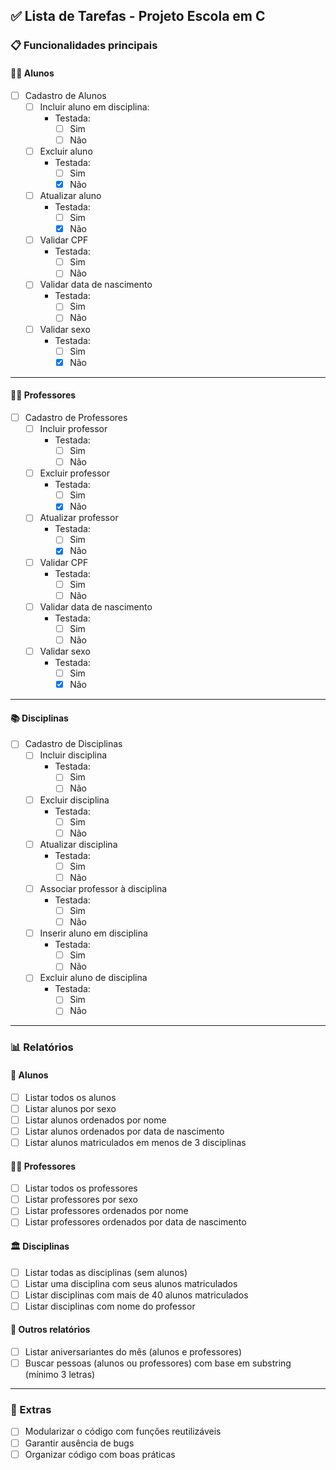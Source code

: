 ## ✅ Lista de Tarefas - Projeto Escola em C

### 📋 Funcionalidades principais

#### 👨‍🎓 Alunos
- [ ] Cadastro de Alunos
  - [ ] Incluir aluno em disciplina:
    - Testada:
      - [ ] Sim
      - [ ] Não
  - [ ] Excluir aluno
    - Testada:
      - [ ] Sim
      - [x] Não
  - [ ] Atualizar aluno
    - Testada:
      - [ ] Sim
      - [x] Não
  - [ ] Validar CPF
    - Testada:
      - [ ] Sim
      - [ ] Não
  - [ ] Validar data de nascimento
    - Testada:
      - [ ] Sim
      - [ ] Não
  - [ ] Validar sexo
    - Testada:
      - [ ] Sim
      - [x] Não

---
#### 👨‍🏫 Professores
- [ ] Cadastro de Professores
  - [ ] Incluir professor
    - Testada:
      - [ ] Sim
      - [ ] Não
  - [ ] Excluir professor
    - Testada:
      - [ ] Sim
      - [x] Não
  - [ ] Atualizar professor
    - Testada:
      - [ ] Sim
      - [x] Não
  - [ ] Validar CPF
    - Testada:
      - [ ] Sim
      - [ ] Não
  - [ ] Validar data de nascimento
    - Testada:
      - [ ] Sim
      - [ ] Não
  - [ ] Validar sexo
    - Testada:
      - [ ] Sim
      - [x] Não

--- 
#### 📚 Disciplinas
- [ ] Cadastro de Disciplinas
  - [ ] Incluir disciplina
    - Testada:
      - [ ] Sim
      - [ ] Não
  - [ ] Excluir disciplina
    - Testada:
      - [ ] Sim
      - [ ] Não
  - [ ] Atualizar disciplina
    - Testada:
      - [ ] Sim
      - [ ] Não
  - [ ] Associar professor à disciplina
    - Testada:
      - [ ] Sim
      - [ ] Não
  - [ ] Inserir aluno em disciplina
    - Testada:
      - [ ] Sim
      - [ ] Não
  - [ ] Excluir aluno de disciplina
    - Testada:
      - [ ] Sim
      - [ ] Não

---

### 📊 Relatórios

#### 📑 Alunos
- [ ] Listar todos os alunos
- [ ] Listar alunos por sexo
- [ ] Listar alunos ordenados por nome
- [ ] Listar alunos ordenados por data de nascimento
- [ ] Listar alunos matriculados em menos de 3 disciplinas

#### 🧑‍🏫 Professores
- [ ] Listar todos os professores
- [ ] Listar professores por sexo
- [ ] Listar professores ordenados por nome
- [ ] Listar professores ordenados por data de nascimento

#### 🏛️ Disciplinas
- [ ] Listar todas as disciplinas (sem alunos)
- [ ] Listar uma disciplina com seus alunos matriculados
- [ ] Listar disciplinas com mais de 40 alunos matriculados
- [ ] Listar disciplinas com nome do professor

#### 🎉 Outros relatórios
- [ ] Listar aniversariantes do mês (alunos e professores)
- [ ] Buscar pessoas (alunos ou professores) com base em substring (mínimo 3 letras)

---

### 🧪 Extras
- [ ] Modularizar o código com funções reutilizáveis
- [ ] Garantir ausência de bugs
- [ ] Organizar código com boas práticas
